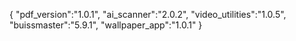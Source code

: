 {
  "pdf_version":"1.0.1",
  "ai_scanner":"2.0.2",
  "video_utilities":"1.0.5",
  "buissmaster":"5.9.1",
  "wallpaper_app":"1.0.1"
}
